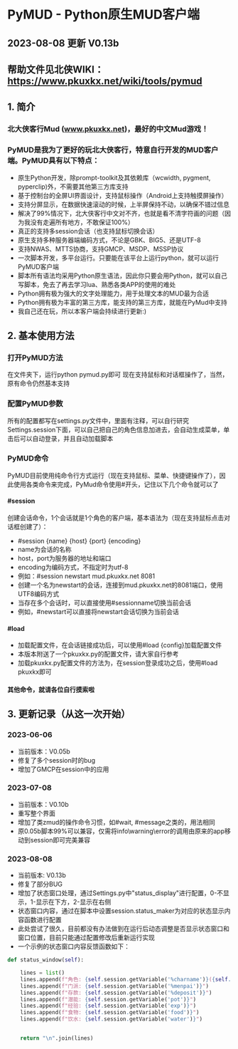 # PyMUD - Python原生MUD客户端
## 2023-08-08 更新 V0.13b
## 帮助文件见北侠WIKI：  https://www.pkuxkx.net/wiki/tools/pymud
## 1. 简介
### 北大侠客行Mud (www.pkuxkx.net)，最好的中文Mud游戏！
### PyMUD是我为了更好的玩北大侠客行，特意自行开发的MUD客户端。PyMUD具有以下特点：
+ 原生Python开发，除prompt-toolkit及其依赖库（wcwidth, pygment, pyperclip)外，不需要其他第三方库支持
+ 基于控制台的全屏UI界面设计，支持鼠标操作（Android上支持触摸屏操作）
+ 支持分屏显示，在数据快速滚动的时候，上半屏保持不动，以确保不错过信息
+ 解决了99%情况下，北大侠客行中文对不齐，也就是看不清字符画的问题（因为我没有走遍所有地方，不敢保证100%）
+ 真正的支持多session会话（也支持鼠标切换会话）
+ 原生支持多种服务器端编码方式，不论是GBK、BIG5、还是UTF-8
+ 支持NWAS、MTTS协商，支持GMCP、MSDP、MSSP协议
+ 一次脚本开发，多平台运行。只要能在该平台上运行python，就可以运行PyMUD客户端
+ 脚本所有语法均采用Python原生语法，因此你只要会用Python，就可以自己写脚本，免去了再去学习lua、熟悉各类APP的使用的难处
+ Python拥有极为强大的文字处理能力，用于处理文本的MUD最为合适
+ Python拥有极为丰富的第三方库，能支持的第三方库，就能在PyMud中支持
+ 我自己还在玩，所以本客户端会持续进行更新:)
## 2. 基本使用方法
### 打开PyMUD方法
在文件夹下，运行python pymud.py即可
现在支持鼠标和对话框操作了，当然，原有命令仍然基本支持
### 配置PyMUD参数
所有的配置都写在settings.py文件中，里面有注释，可以自行研究
Settings.session下面，可以自己把自己的角色信息加进去，会自动生成菜单，单击后可以自动登录，并且自动加载脚本
### PyMUD命令
PyMUD目前使用纯命令行方式运行（现在支持鼠标、菜单、快捷键操作了），因此使用各类命令来完成，PyMud命令使用#开头，记住以下几个命令就可以了
#### #session
创建会话命令，1个会话就是1个角色的客户端，基本语法为（现在支持鼠标点击对话框创建了）：
+    #session {name} {host} {port} {encoding}
+    name为会话的名称
+    host，port为服务器的地址和端口
+    encoding为编码方式，不指定时为utf-8
+    例如：#session newstart mud.pkuxkx.net 8081
+    创建一个名为newstart的会话，连接到mud.pkuxkx.net的8081端口，使用UTF8编码方式
+ 当存在多个会话时，可以直接使用#sessionname切换当前会话
+ 例如，#newstart可以直接将newstart会话切换为当前会话
#### #load
+ 加载配置文件，在会话链接成功后，可以使用#load {config}加载配置文件
+ 本版本附送了一个pkuxkx.py的配置文件，请大家自行参考
+ 加载pkuxkx.py配置文件的方法为，在session登录成功之后，使用#load pkuxkx即可
#### 其他命令，就请各位自行摸索啦
## 3. 更新记录（从这一次开始）
### 2023-06-06
+ 当前版本：V0.05b
+ 修复了多个session时的bug
+ 增加了GMCP在session中的应用
### 2023-07-08
+ 当前版本：V0.10b
+ 重写整个界面
+ 增加了类zmud的操作命令习惯，如#wait, #message之类的，用法相同
+ 原0.05b脚本99%可以兼容，仅需将info\warning\error的调用由原来的app移动到session即可完美兼容

### 2023-08-08
+ 当前版本: V0.13b
+ 修复了部分BUG
+ 增加了状态窗口处理，通过Settings.py中"status_display"进行配置，0-不显示，1-显示在下方，2-显示在右侧
+ 状态窗口内容，通过在脚本中设置session.status_maker为对应的状态显示内容函数进行配置
+ 此处尝试了很久，目前都没有办法做到在运行后动态调整是否显示状态窗口和窗口位置，目前只能通过配置修改后重新运行实现
+ 一个示例的状态窗口内容反馈函数如下：

```Python
def status_window(self):

    lines = list()
    lines.append(f"角色: {self.session.getVariable('%charname')}({self.session.getVariable('%char')})")
    lines.append(f"门派: {self.session.getVariable('%menpai')}")
    lines.append(f"存款: {self.session.getVariable('%deposit')}")
    lines.append(f"潜能: {self.session.getVariable('pot')}")
    lines.append(f"经验: {self.session.getVariable('exp')}")
    lines.append(f"食物: {self.session.getVariable('food')}")
    lines.append(f"饮水: {self.session.getVariable('water')}")


    return "\n".join(lines)
```